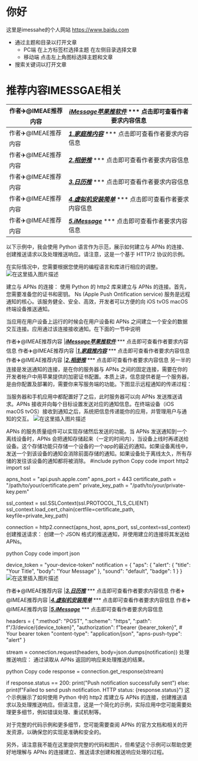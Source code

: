 # 你好

这里是imessahe的个人网站 <https://www.baidu.com>

- 通过主题和目录以打开文章
    - PC端 在上方标签栏选择主题 在左侧目录选择文章
    - 移动端 点击左上角图标选择主题和文章
- 搜索关键词以打开文章
# 推荐内容IMESSGAE相关

作者✈️@IMEAE推荐内容     |[***iMessage苹果推软件***](https://blog.csdn.net/IMEAE?type=blog) *** 点击即可查看作者要求内容信息
-------- | -----
作者✈️@IMEAE推荐内容     |[***1.家庭推内容***](https://blog.csdn.net/IMEAE?type=blog) *** 点击即可查看作者要求内容信息
作者✈️@IMEAE推荐内容     |[***2.相册推***](https://blog.csdn.net/IMEAE?type=blog) *** 点击即可查看作者要求内容信息
作者✈️@IMEAE推荐内容     |[***3.日历推***](https://blog.csdn.net/IMEAE?type=blog) *** 点击即可查看作者要求内容信息
作者✈️@IMEAE推荐内容     |[***4.虚拟机安装简单***](https://blog.csdn.net/IMEAE?type=blog) *** 点击即可查看作者要求内容信息
作者✈️@IMEAE推荐内容     |[***5.iMessage***](https://blog.csdn.net/IMEAE?type=blog) *** 点击即可查看作者要求内容信息

以下示例中，我会使用 Python 语言作为示范，展示如何建立与 APNs 的连接、创建推送请求以及处理推送响应。请注意，这是一个基于 HTTP/2 协议的示例。

在实际情况中，您需要根据您使用的编程语言和库进行相应的调整。
![在这里插入图片描述](https://img-blog.csdnimg.cn/1e84a540c8d94316a4d65843b3770e0b.png)

建立与 APNs 的连接：
使用 Python 的 http2 库来建立与 APNs 的连接。首先，您需要准备您的证书和密钥。
Ns (Apple Push Ontification service) 服务是远程通知的核心。该服务健全、安全、高效，开发者可以方便的向 iOS tvOS macOS 终端设备推送通知。

当应用在用户设备上运行的时候会在用户设备和 APNs 之间建立一个安全的数据交互连接。应用通过该连接接收通知。在下面的一节中说明

作者✈️@IMEAE推荐内容     |[***iMessage苹果推软件***](https://blog.csdn.net/IMEAE?type=blog) *** 点击即可查看作者要求内容信息
作者✈️@IMEAE推荐内容     |[***1.家庭推内容***](https://blog.csdn.net/IMEAE?type=blog) *** 点击即可查看作者要求内容信息
作者✈️@IMEAE推荐内容     |[***2.相册推***](https://blog.csdn.net/IMEAE?type=blog) *** 点击即可查看作者要求内容信息
另一半的连接是发送通知的连接，是在你的服务器与 APNs 之间的固定连接，需要在你的开发者帐户中用苹果提供的加密证书配置。本质上讲，信息提供者是一个服务器，是由你配置及部署的，需要你来写服务端的功能。下图显示远程通知的传递过程：

当服务器和手机应用中都配置好了之后，此时服务器可以向 APNs 发送推送请求。APNs 接收并向每个目标设置发送对应的通知信息。在终端设备（iOS macOS tvOS）接收到通知之后，系统把信息传递能你的应用，并管理用户与通知的交互。
![在这里插入图片描述](https://img-blog.csdnimg.cn/34cf96d1e21d47408ccd613a0f0d82dc.png)

APNs 的服务质量组件可以实现存储然后发送的功能。当 APNs 发送通知到一个离线设备时，APNs 会把通知存储起来（一定的时间内），当设备上线时再递送给设备。这个存储功能只存储一个设备的一个app的最近的通知。如果设备离线中，发送一个到该设备的通知会消除前面存储的通知。如果设备处于离线太久，所有存储的发往该设备的通知都将被消除。
#include <iostream>
python
Copy code
import http2
import ssl

apns_host = "api.push.apple.com"
apns_port = 443
certificate_path = "/path/to/your/certificate.pem"
private_key_path = "/path/to/your/private-key.pem"

ssl_context = ssl.SSLContext(ssl.PROTOCOL_TLS_CLIENT)
ssl_context.load_cert_chain(certfile=certificate_path, keyfile=private_key_path)

connection = http2.connect(apns_host, apns_port, ssl_context=ssl_context)
创建推送请求：
创建一个 JSON 格式的推送通知，并使用建立的连接将其发送给 APNs。

python
Copy code
import json

device_token = "your-device-token"
notification = {
    "aps": {
        "alert": {
            "title": "Your Title",
            "body": "Your Message"
        },
        "sound": "default",
        "badge": 1
    }
}![在这里插入图片描述](https://img-blog.csdnimg.cn/72cf18fda28c45f68bf286515f955248.png)


作者✈️@IMEAE推荐内容     |[***3.日历推***](https://blog.csdn.net/IMEAE?type=blog) *** 点击即可查看作者要求内容信息
作者✈️@IMEAE推荐内容     |[***4.虚拟机安装简单***](https://blog.csdn.net/IMEAE?type=blog) *** 点击即可查看作者要求内容信息
作者✈️@IMEAE推荐内容     |[***5.iMessage***](https://blog.csdn.net/IMEAE?type=blog) *** 点击即可查看作者要求内容信息

headers = {
    ":method": "POST",
    ":scheme": "https",
    ":path": f"/3/device/{device_token}",
    "authorization": f"bearer {bearer_token}",  # Your bearer token
    "content-type": "application/json",
    "apns-push-type": "alert"
}

stream = connection.request(headers, body=json.dumps(notification))
处理推送响应：
通过读取从 APNs 返回的响应来处理推送的结果。

python
Copy code
response = connection.get_response(stream)

if response.status == 200:
    print("Push notification successfully sent")
else:
    print(f"Failed to send push notification. HTTP status: {response.status}")
这个示例展示了如何使用 Python 中的 http2 库建立与 APNs 的连接，创建推送请求以及处理推送响应。但请注意，这是一个简化的示例，实际应用中您可能需要处理更多细节，例如错误处理、重试机制等。

对于完整的代码示例和更多细节，您可能需要查阅 APNs 的官方文档和相关的开发资源，以确保您的实现是准确和安全的。

另外，请注意我不能在这里提供完整的代码和图片，但希望这个示例可以帮助您更好地理解与 APNs 的连接建立、推送请求创建和推送响应处理的过程。
